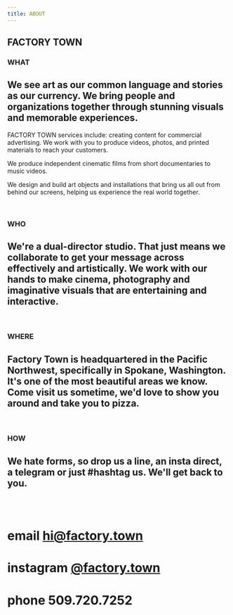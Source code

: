 ```yaml
---
title: ABOUT
---
```


## FACTORY TOWN


### WHAT

## We see art as our common language and stories as our currency. We bring people and organizations together through stunning visuals and memorable experiences. 

FACTORY TOWN services include: 
creating content for commercial advertising. We work with you to produce videos, photos, and printed materials to reach your customers.

We produce independent cinematic films from short documentaries to music videos. 

We design and build art objects and installations that bring us all out from behind our screens, helping us experience the real world together.

<BR>

### WHO

## We're a dual-director studio. That just means we collaborate to get your message across effectively and artistically. We work with our hands to make cinema, photography and imaginative visuals that are entertaining and interactive.

<BR>

### WHERE

## Factory Town is headquartered in the Pacific Northwest, specifically in Spokane, Washington. It's one of the most beautiful areas we know. Come visit us sometime, we'd love to show you around and take you to pizza.

<BR>

### HOW

## We hate forms, so drop us a line, an insta direct, a telegram or just #hashtag us. We'll get back to you.

<BR>
<BR>

# email <a href="mailto:hi@factory.town" class="js-no-ajax">hi@factory.town</a>

# instagram [@factory.town](http://instagram.com/factory.town)

# phone 509.720.7252